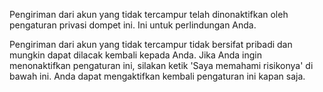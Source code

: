 Pengiriman dari akun yang tidak tercampur telah dinonaktifkan oleh pengaturan privasi dompet ini. Ini untuk perlindungan Anda.

Pengiriman dari akun yang tidak tercampur tidak bersifat pribadi dan mungkin dapat dilacak kembali kepada Anda.  Jika Anda ingin menonaktifkan pengaturan ini, silakan ketik 'Saya memahami risikonya' di bawah ini.  Anda dapat mengaktifkan kembali pengaturan ini kapan saja.
